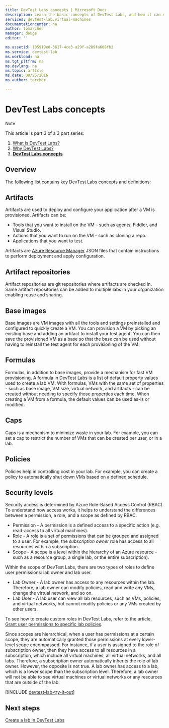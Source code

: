 ```yaml
---
title: DevTest Labs concepts | Microsoft Docs
description: Learn the basic concepts of DevTest Labs, and how it can make it easy to create, manage, and monitor Azure virtual machines
services: devtest-lab,virtual-machines
documentationcenter: na
author: tomarcher
manager: douge
editor: ''

ms.assetid: 105919e8-3617-4ce3-a29f-a289fa608fb2
ms.service: devtest-lab
ms.workload: na
ms.tgt_pltfrm: na
ms.devlang: na
ms.topic: article
ms.date: 08/25/2016
ms.author: tarcher

---
```

# DevTest Labs concepts
> [!NOTE]
> This article is part 3 of a 3 part series:
> 
> 1. [What is DevTest Labs?](devtest-lab-overview.md)
> 2. [Why DevTest Labs?](devtest-lab-why.md)
> 3. **[DevTest Labs concepts](devtest-lab-concepts.md)**
> 
> 

## Overview
The following list contains key DevTest Labs concepts and definitions:

## Artifacts
Artifacts are used to deploy and configure your application after a VM is provisioned. Artifacts can be:

* Tools that you want to install on the VM - such as agents, Fiddler, and Visual Studio.
* Actions that you want to run on the VM - such as cloning a repo.
* Applications that you want to test.

Artifacts are [Azure Resource Manager](../azure-resource-manager/resource-group-overview.md) JSON files that contain instructions to perform deployment and apply configuration. 

## Artifact repositories
Artifact repositories are git repositories where artifacts are checked in. Same artifact repositories can be added to multiple labs in your organization enabling reuse and sharing.

## Base images
Base images are VM images with all the tools and settings preinstalled and configured to quickly create a VM. You can provision a VM by picking an existing base and adding an artifact to install your test agent. You can then save the provisioned VM as a base so that the base can be used without having to reinstall the test agent for each provisioning of the VM.

## Formulas
Formulas, in addition to base images, provide a mechanism for fast VM provisioning. A formula in DevTest Labs is a list of default property values used to create a lab VM. 
With formulas, VMs with the same set of properties - such as base image, VM size, virtual network, and artifacts - can be created without needing to specify those 
properties each time. When creating a VM from a formula, the default values can be used as-is or modified.

## Caps
Caps is a mechanism to minimize waste in your lab. For example, you can set a cap to restrict the number of VMs that can be created per user, or in a lab.

## Policies
Policies help in controlling cost in your lab. For example, you can create a policy to automatically shut down VMs based on a defined schedule.

## Security levels
Security access is determined by Azure Role-Based Access Control (RBAC). To understand how access works, it helps to understand the differences between a permission, a role, and a scope as defined by RBAC. 

* Permission - A permission is a defined access to a specific action (e.g. read-access to all virtual machines). 
* Role - A role is a set of permissions that can be grouped and assigned to a user. For example, the *subscription owner* role has access to all resources within a subscription. 
* Scope - A scope is a level within the hierarchy of an Azure resource - such as a resource group, a single lab, or the entire subscription).

Within the scope of DevTest Labs, there are two types of roles to define user permissions: lab owner and lab user.

* Lab Owner - A lab owner has access to any resources within the lab. Therefore, a lab owner can modify policies, read and write any VMs, change the virtual network, and so on. 
* Lab User - A lab user can view all lab resources, such as VMs, policies, and virtual networks, but cannot modify policies or any VMs created by other users. 

To see how to create custom roles in DevTest Labs, refer to the article, [Grant user permissions to specific lab policies](devtest-lab-grant-user-permissions-to-specific-lab-policies.md).

Since scopes are hierarchical, when a user has permissions at a certain scope, they are automatically granted those permissions at every lower-level scope encompassed. For instance, if a user is assigned to the role of subscription owner, then they have access to all resources in a subscription, which include all virtual machines, all virtual networks, and all labs. Therefore, a subscription owner automatically inherits the role of lab owner. However, the opposite is not true. A lab owner has access to a lab, which is a lower scope than the subscription level. Therefore, a lab owner will not be able to see virtual machines or virtual networks or any resources that are outside of the lab.

[!INCLUDE [devtest-lab-try-it-out](../../includes/devtest-lab-try-it-out.md)]

## Next steps
[Create a lab in DevTest Labs](devtest-lab-create-lab.md)

